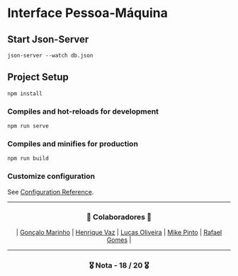 # Interface Pessoa-Máquina

## Start Json-Server
```
json-server --watch db.json
```

## Project Setup
```
npm install
```

### Compiles and hot-reloads for development
```
npm run serve
```

### Compiles and minifies for production
```
npm run build
```

### Customize configuration
See [Configuration Reference](https://cli.vuejs.org/config/).

---

<h3 align="center">🚀 Colaboradores 🚀</h3>

<div align="center">

| [Gonçalo Marinho](https://github.com/gmarinhog165) | [Henrique Vaz](https://github.com/Vaz7) | [Lucas Oliveira](https://github.com/LucasOli20) | [Mike Pinto](https://github.com/mrmikept) | [Rafael Gomes](https://github.com/RafaGomes1) |

</div>

---

<h3 align="center"> 🎖️ Nota - 18 /  20 🎖️ </h3>
